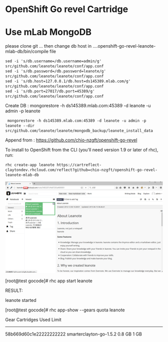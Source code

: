 OpenShift Go revel Cartridge
=============================

Use mLab MongoDB
=============================

please clone git ... then change db host in ....openshift-go-revel-leanote-mlab-db/bin/compile file

    sed -i 's/db.username=/db.username=admin/g' src/github.com/leanote/leanote/conf/app.conf
    sed -i 's/db.password=/db.password=leanote/g' src/github.com/leanote/leanote/conf/app.conf
    sed -i 's/db.host=127.0.0.1/db.host=ds145389.mlab.com/g' src/github.com/leanote/leanote/conf/app.conf
    sed -i 's/db.port=27017/db.port=45389/g' src/github.com/leanote/leanote/conf/app.conf

Create DB : mongorestore -h ds145389.mlab.com:45389 -d leanote -u admin -p leanote

     mongorestore -h ds145389.mlab.com:45389 -d leanote -u admin -p leanote --dir src/github.com/leanote/leanote/mongodb_backup/leanote_install_data

Append from : https://github.com/chio-nzgft/openshift-go-revel

To install to OpenShift from the CLI (you'll need version 1.9 or later of rhc), run:

    rhc create-app leanote https://cartreflect-claytondev.rhcloud.com/reflect?github=chio-nzgft/openshift-go-revel-leanote-mlab-db

![alt tag](https://github.com/chio-nzgft/openshift-go-revel-leanote-mlab-db/raw/master/show-note.png)


[root@test gocode]# rhc app start leanote

RESULT:

leanote started

[root@test gocode]# rhc app-show --gears quota leanote

Gear                     Cartridges                Used Limit

------------------------ ----------------------- ------ -----

58b669d60c1e22222222222 smarterclayton-go-1.5.2 0.8 GB  1 GB




